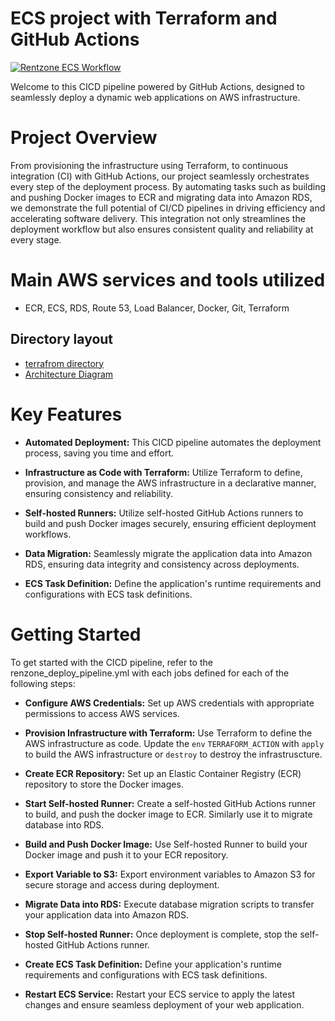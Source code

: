 # ECS project with Terraform and GitHub Actions 
                                                

[![Rentzone ECS  Workflow](https://github.com/sdime401/rentzone-github-actions-terraforms-ecs-projects/actions/workflows/rentzone_deploy_pipeline.yml/badge.svg)](https://github.com/sdime401/rentzone-github-actions-terraforms-ecs-projects/actions/workflows/rentzone_deploy_pipeline.yml)


Welcome to this CICD pipeline powered by GitHub Actions, designed to seamlessly deploy a dynamic web applications on AWS infrastructure. 

# Project Overview
From provisioning the infrastructure using Terraform, to continuous integration (CI) with GitHub Actions, our project seamlessly orchestrates every step of the deployment process. By automating tasks such as building and pushing Docker images to ECR and migrating data into Amazon RDS, we demonstrate the full potential of CI/CD pipelines in driving efficiency and accelerating software delivery. This integration not only streamlines the deployment workflow but also ensures consistent quality and reliability at every stage.

# Main AWS services and tools utilized
- ECR, ECS, RDS, Route 53, Load Balancer, Docker, Git, Terraform

## Directory layout
- [terrafrom directory](iac)
- [Architecture Diagram](Architecture)

# Key Features

- **Automated Deployment:** This CICD pipeline automates the deployment process, saving you time and effort.

- **Infrastructure as Code with Terraform:** Utilize Terraform to define, provision, and manage the AWS infrastructure in a declarative manner, ensuring consistency and reliability.

- **Self-hosted Runners:** Utilize self-hosted GitHub Actions runners to build and push Docker images securely, ensuring efficient deployment workflows.

- **Data Migration:** Seamlessly migrate the application data into Amazon RDS, ensuring data integrity and consistency across deployments.

- **ECS Task Definition:** Define the application's runtime requirements and configurations with ECS task definitions.


# Getting Started

To get started with the CICD pipeline, refer to the renzone_deploy_pipeline.yml with each jobs defined for each of the following steps:

- **Configure AWS Credentials:** Set up AWS credentials with appropriate permissions to access AWS services.

- **Provision Infrastructure with Terraform:** Use Terraform to define the AWS infrastructure as code. Update the `env` `TERRAFORM_ACTION` with `apply` to build the AWS infrastructure or `destroy` to destroy the infrastruscture.

- **Create ECR Repository:** Set up an Elastic Container Registry (ECR) repository to store the Docker images.

- **Start Self-hosted Runner:** Create a self-hosted GitHub Actions runner to build, and push the docker image to ECR. Similarly use it to migrate database into RDS.

- **Build and Push Docker Image:** Use Self-hosted Runner to build your Docker image and push it to your ECR repository.

- **Export Variable to S3:** Export environment variables to Amazon S3 for secure storage and access during deployment.

- **Migrate Data into RDS:** Execute database migration scripts to transfer your application data into Amazon RDS.

- **Stop Self-hosted Runner:** Once deployment is complete, stop the self-hosted GitHub Actions runner.

- **Create ECS Task Definition:** Define your application's runtime requirements and configurations with ECS task definitions.

- **Restart ECS Service:** Restart your ECS service to apply the latest changes and ensure seamless deployment of your web application.

